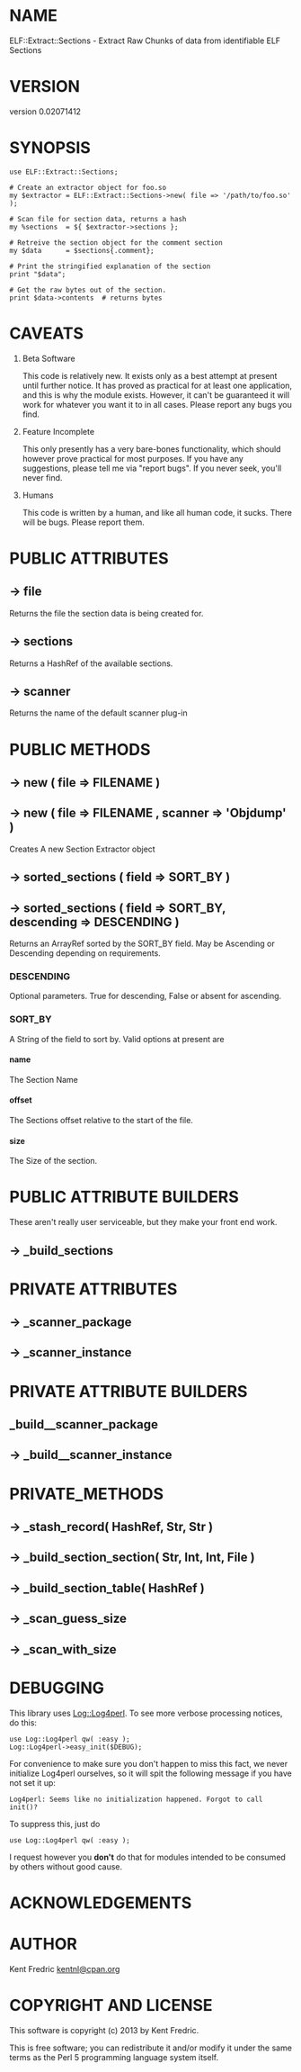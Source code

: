 # NAME

ELF::Extract::Sections - Extract Raw Chunks of data from identifiable ELF Sections

# VERSION

version 0.02071412

# SYNOPSIS

    use ELF::Extract::Sections;

    # Create an extractor object for foo.so
    my $extractor = ELF::Extract::Sections->new( file => '/path/to/foo.so' );

    # Scan file for section data, returns a hash
    my %sections  = ${ $extractor->sections };

    # Retreive the section object for the comment section
    my $data      = $sections{.comment};

    # Print the stringified explanation of the section
    print "$data";

    # Get the raw bytes out of the section.
    print $data->contents  # returns bytes

# CAVEATS

1. Beta Software

    This code is relatively new. It exists only as a best attempt at present until further notice. It
    has proved as practical for at least one application, and this is why the module exists. However, it can't be
    guaranteed it will work for whatever you want it to in all cases. Please report any bugs you find.

2. Feature Incomplete

    This only presently has a very bare-bones functionality, which should however prove practical for most purposes.
    If you have any suggestions, please tell me via "report bugs". If you never seek, you'll never find.

3. Humans

    This code is written by a human, and like all human code, it sucks. There will be bugs. Please report them.

# PUBLIC ATTRIBUTES

## \-> file

Returns the file the section data is being created for.

## \-> sections

Returns a HashRef of the available sections.

## \-> scanner

Returns the name of the default scanner plug-in

# PUBLIC METHODS

## \-> new ( file => FILENAME )

## \-> new ( file => FILENAME , scanner => 'Objdump' )

Creates A new Section Extractor object

## \-> sorted\_sections ( field => SORT\_BY )

## \-> sorted\_sections ( field => SORT\_BY, descending => DESCENDING )

Returns an ArrayRef sorted by the SORT\_BY field. May be Ascending or Descending depending on requirements.

### DESCENDING

Optional parameters. True for descending, False or absent for ascending.

### SORT\_BY

A String of the field to sort by. Valid options at present are

#### name

The Section Name

#### offset

The Sections offset relative to the start of the file.

#### size

The Size of the section.

# PUBLIC ATTRIBUTE BUILDERS

These aren't really user serviceable, but they make your front end work.

## \-> \_build\_sections

# PRIVATE ATTRIBUTES

## \-> \_scanner\_package

## \-> \_scanner\_instance

# PRIVATE ATTRIBUTE BUILDERS

## \_build\_\_scanner\_package

## \-> \_build\_\_scanner\_instance

# PRIVATE\_METHODS

## \-> \_stash\_record( HashRef, Str, Str )

## \-> \_build\_section\_section( Str, Int, Int, File )

## \-> \_build\_section\_table( HashRef )

## \-> \_scan\_guess\_size

## \-> \_scan\_with\_size

# DEBUGGING

This library uses [Log::Log4perl](http://search.cpan.org/perldoc?Log::Log4perl). To see more verbose processing notices, do this:

    use Log::Log4perl qw( :easy );
    Log::Log4perl->easy_init($DEBUG);

For convenience to make sure you don't happen to miss this fact, we never initialize Log4perl ourselves, so it will
spit the following message if you have not set it up:

    Log4perl: Seems like no initialization happened. Forgot to call init()?

To suppress this, just do

    use Log::Log4perl qw( :easy );

I request however you __don't__ do that for modules intended to be consumed by others without good cause.

# ACKNOWLEDGEMENTS

# AUTHOR

Kent Fredric <kentnl@cpan.org>

# COPYRIGHT AND LICENSE

This software is copyright (c) 2013 by Kent Fredric.

This is free software; you can redistribute it and/or modify it under
the same terms as the Perl 5 programming language system itself.
